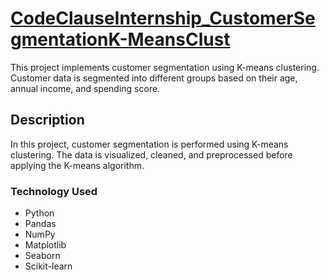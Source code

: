 # [CodeClauseInternship_CustomerSegmentationK-MeansClust](link_to_your_project)

This project implements customer segmentation using K-means clustering. Customer data is segmented into different groups based on their age, annual income, and spending score.

## Description
In this project, customer segmentation is performed using K-means clustering. The data is visualized, cleaned, and preprocessed before applying the K-means algorithm.

### Technology Used
- Python
- Pandas
- NumPy
- Matplotlib
- Seaborn
- Scikit-learn
